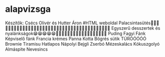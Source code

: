 # alapvizsga
Készítők: Csécs Olivér és Hutter Áron 
#HTML weboldal
Palacsintasütés🥞🥞🥞🥞🥞🥞🥞🥞🥞🥞🥞🥞🥞🥞🥞🥞🥞🥞🧇🧇🧇🧇🧇🧇🧇🧇🧇😋😋😋😋😋😋😋😋😋😋😋😋😋
Egyszerű desszertek és nyalánkságok😁😁😁😁😁🥧🍦🍰🍰🎂🎂🎂🎂🍪🍪🍩🍩🍩🍩🍨🍧🍨🍨
Puding
Fagyi
Fánk
Képviselő fánk
Francia krémes
Panna Kotta
Bögrés sütik
TÚRÓÓÓÓÓ
Brownie Tiramisu
Hatlapos
Nápolyi
Bejgli
Zserbó
Mézeskalács
Kókuszgolyó
Almáspite
Nevesincs






